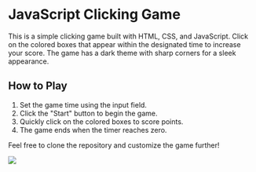 # JavaScript Clicking Game


This is a simple clicking game built with HTML, CSS, and JavaScript. Click on the colored boxes that appear within the designated time to increase your score. The game has a dark theme with sharp corners for a sleek appearance.

## How to Play
1. Set the game time using the input field.
2. Click the "Start" button to begin the game.
3. Quickly click on the colored boxes to score points.
4. The game ends when the timer reaches zero.

Feel free to clone the repository and customize the game further!

<div align="left" wight="50">
  <img src="https://media.giphy.com/media/6onaCKHAw3yNf6h38N/giphy.gif">
</div>
